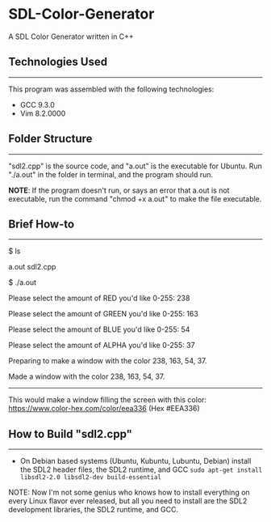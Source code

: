 # SDL-Color-Generator

A SDL Color Generator written in C++ 

## Technologies Used
------------------------------------------------------------------------------------------------------------------------------------------------------------------
This program was assembled with the following technologies:

* GCC 9.3.0
* Vim 8.2.0000

## Folder Structure
------------------------------------------------------------------------------------------------------------------------------------------------------------------
"sdl2.cpp" is the source code, and "a.out" is the executable for Ubuntu.  Run "./a.out" in the folder in terminal, and the program should run.  

**NOTE**: If the program doesn't run, or says an error that a.out is not executable, run the command "chmod +x a.out" to make the file executable.  

## Brief How-to
------------------------------------------------------------------------------------------------------------------------------------------------------------------
$ ls

a.out  sdl2.cpp

$ ./a.out

Please select the amount of RED you'd like 0-255: 238

Please select the amount of GREEN you'd like 0-255: 163

Please select the amount of BLUE you'd like 0-255: 54

Please select the amount of ALPHA you'd like 0-255: 37

Preparing to make a window with the color 238, 163, 54, 37.

Made a window with the color 238, 163, 54, 37.

------------------------------------------------------------------------------------------------------------------------------------------------------------------

This would make a window filling the screen with this color: https://www.color-hex.com/color/eea336 (Hex #EEA336)

## How to Build "sdl2.cpp"

-------------------------------------------------------------------------------------------------------------------------------------------------------------------------
* On Debian based systems (Ubuntu, Kubuntu, Lubuntu, Debian) install the SDL2 header files, the SDL2 runtime, and GCC  `sudo apt-get install libsdl2-2.0 libsdl2-dev build-essential`

NOTE: Now I'm not some genius who knows how to install everything on every Linux flavor ever released, but all you need to install are the SDL2 development libraries, the SDL2 runtime, and GCC.
